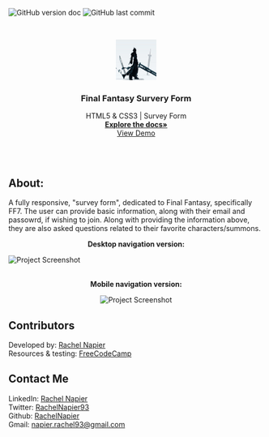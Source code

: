 <!-- PROJECT SHIELDS -->

![GitHub version doc](https://img.shields.io/badge/Version-1.0.0-red)
![GitHub last commit](https://img.shields.io/github/last-commit/RachelNapier/final-fantasy-survey-form?style=flat-square)

<!-- PROJECT LOGO -->

<br />
<p align="center">
  <a href="https://rachelnapier.github.io/final-fantasy-survery-form/">
    <img src="images/ff7-icon.jpg" alt="Logo" width="80" height="80">
  </a>

  <h3 align="center"><strong>Final Fantasy Survery Form
</strong></h3>

  <p align="center">
        HTML5 & CSS3 | Survey Form 
    <br />
    <a href="https://github.com/RachelNapier/final-fantasy-survey-form"><strong>Explore the docs»</strong></a>
    <br />
    <a href="https://rachelnapier.github.io/final-fantasy-survey-form/">View Demo</a>
  </p>
</p>
<br>
<br>

<!-- ABOUT -->

## <strong>About:</strong>

A fully responsive, "survey form", dedicated to Final Fantasy, specifically FF7.
The user can provide basic information, along with their email and passowrd,
if wishing to join. Along with providing the information above, they are also asked questions
related to their favorite characters/summons.

<p align="center"><strong>Desktop navigation version:</strong></p>

![Project Screenshot](images/demo-lg.gif)
<br>
<br>

<p align="center"><strong>Mobile navigation version:</strong></
<br>

<div align="center">

![Project Screenshot](images/demo-sm.gif)

</div>

<!-- CONTRIBUTORS -->

## <strong>Contributors</strong>

Developed by: [Rachel Napier](https://github.com/RachelNapier)<br>
Resources & testing: [FreeCodeCamp](https://www.freecodecamp.org)<br>

<!-- CONTACT -->

## <strong>Contact Me</strong>

LinkedIn: [Rachel Napier](https://www.linkedin.com/in/rachelnapierx)<br>
Twitter: [RachelNapier93](https://twitter.com/RachelNapier93)<br>
Github: [RachelNapier](https://github.com/RachelNapier)<br>
Gmail: napier.rachel93@gmail.com
